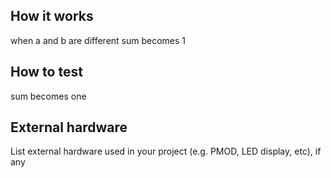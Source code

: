 <!---

This file is used to generate your project datasheet. Please fill in the information below and delete any unused
sections.

You can also include images in this folder and reference them in the markdown. Each image must be less than
512 kb in size, and the combined size of all images must be less than 1 MB.
-->

## How it works

when a and b are different sum becomes 1

## How to test

sum becomes one

## External hardware

List external hardware used in your project (e.g. PMOD, LED display, etc), if any
